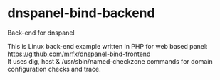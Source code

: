 # dnspanel-bind-backend
Back-end for dnspanel


This is Linux back-end example written in PHP for web based panel: https://github.com/mrfx/dnspanel-bind-frontend <br>
It uses dig, host & /usr/sbin/named-checkzone commands for domain configuration checks and trace.
